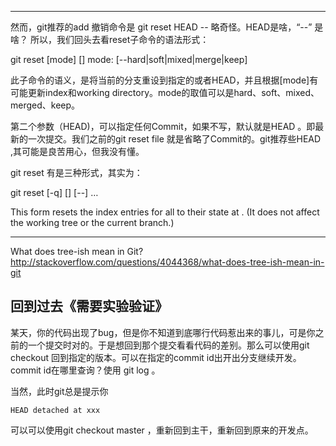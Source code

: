 ----------
然而，git推荐的add 撤销命令是
  git reset HEAD -- <file> 
略奇怪。HEAD是啥，“--” 是啥？
所以，我们回头去看reset子命令的语法形式：

git reset [mode] [<commit>] 
mode:  [--hard|soft|mixed|merge|keep]

此子命令的语义，是将当前的分支重设到指定的<commit>或者HEAD，并且根据[mode]有可能更新index和working directory。mode的取值可以是hard、soft、mixed、merged、keep。

第二个参数（HEAD)，可以指定任何Commit，如果不写，默认就是HEAD 。即最新的一次提交。我们之前的git reset file 就是省略了Commit的。git推荐些HEAD ,其可能是良苦用心，但我没有懂。

git reset 有是三种形式，其实为：

  git reset [-q] [<tree-ish>] [--] <paths>…​
  
This form resets the index entries for all <paths> to their state at <tree-ish>. (It does not affect the working tree or the current branch.)

-------------
What does tree-ish mean in Git?
http://stackoverflow.com/questions/4044368/what-does-tree-ish-mean-in-git



## 回到过去《需要实验验证》

某天，你的代码出现了bug，但是你不知道到底哪行代码惹出来的事儿，可是你之前的一个提交时对的。于是想回到那个提交看看代码的差别。那么可以使用git checkout <commit id>回到指定的版本。可以在指定的commit id出开出分支继续开发。commit id在哪里查询？使用 git log 。

当然，此时git总是提示你 

    HEAD detached at xxx

可以可以使用git checkout master ，重新回到主干，重新回到原来的开发点。

